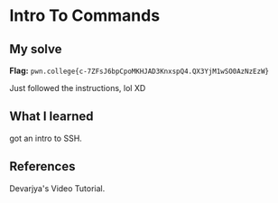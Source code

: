 # Intro To Commands


## My solve
**Flag:** `pwn.college{c-7ZFsJ6bpCpoMKHJAD3KnxspQ4.QX3YjM1wSO0AzNzEzW}`

Just followed the instructions, lol XD

## What I learned
got an intro to SSH.

## References 
Devarjya's Video Tutorial.